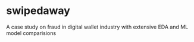 # swipedaway
A case study on fraud in digital wallet industry with extensive EDA and ML model comparisions
